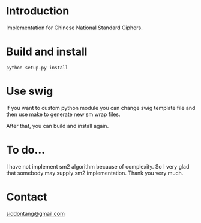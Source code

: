 # Introduction

Implementation for Chinese National Standard Ciphers.

# Build and install

    python setup.py install

# Use swig

If you want to custom python module you can change swig template file and then use make to generate new sm wrap files.

After that, you can build and install again.

# To do...

I have not implement sm2 algorithm because of complexity. So I very glad that somebody may supply sm2 implementation. Thank you very much.

# Contact

siddontang@gmail.com 